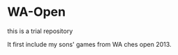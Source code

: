 WA-Open
=======

this is a trial repository

It first include my sons' games from WA ches open 2013.
